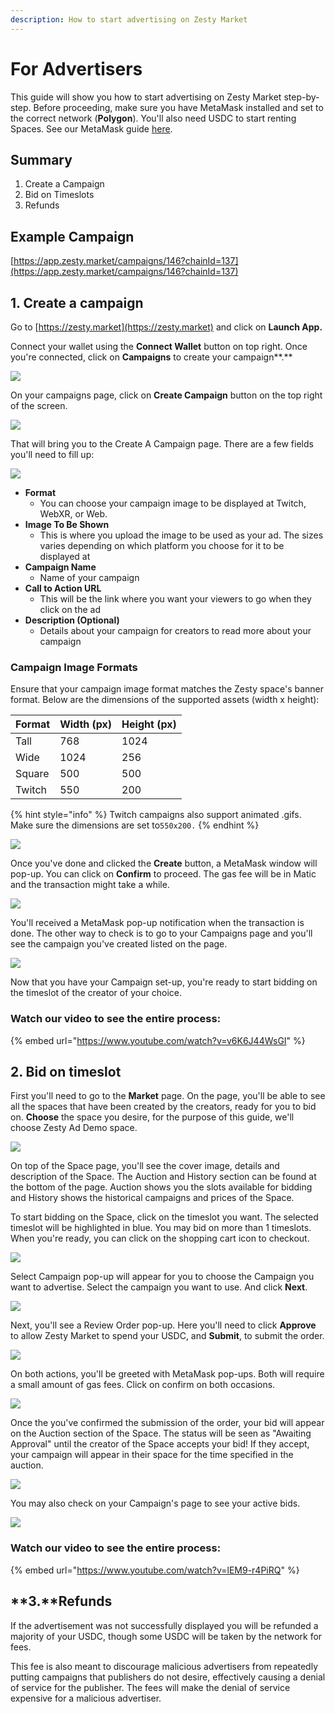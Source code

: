 ```yaml
---
description: How to start advertising on Zesty Market
---
```


# For Advertisers

This guide will show you how to start advertising on Zesty Market step-by-step. Before proceeding, make sure you have MetaMask installed and set to the correct network (**Polygon**). You'll also need USDC to start renting Spaces. See our MetaMask guide [here](metamask.md).

## Summary

1. Create a Campaign
2. Bid on Timeslots
3. Refunds

## Example Campaign

[https://app.zesty.market/campaigns/146?chainId=137](https://app.zesty.market/campaigns/146?chainId=137)

## 1. Create a campaign

Go to [https://zesty.market](https://zesty.market) and click on **Launch App.**

Connect your wallet using the **Connect Wallet** button on top right. Once you're connected, click on **Campaigns** to create your campaign**.**

![](<../.gitbook/assets/image (11).png>)

On your campaigns page, click on **Create Campaign** button on the top right of the screen.

![](<../.gitbook/assets/image (19).png>)

That will bring you to the Create A Campaign page. There are a few fields you'll need to fill up:

![](<../.gitbook/assets/image (21).png>)

* **Format**
  * You can choose your campaign image to be displayed at Twitch, WebXR, or Web.
* **Image To Be Shown**
  * This is where you upload the image to be used as your ad. The sizes varies depending on which platform you choose for it to be displayed at
* **Campaign Name**
  * Name of your campaign
* **Call to Action URL**
  * This will be the link where you want your viewers to go when they click on the ad
* **Description (Optional)**
  * Details about your campaign for creators to read more about your campaign

### Campaign Image Formats

Ensure that your campaign image format matches the Zesty space's banner format. Below are the dimensions of the supported assets (width x height):

| Format | Width (px) | Height (px) |
| ------ | ---------- | ----------- |
| Tall   | 768        | 1024        |
| Wide   | 1024       | 256         |
| Square | 500        | 500         |
| Twitch | 550        | 200         |

{% hint style="info" %}
Twitch campaigns also support animated .gifs. Make sure the dimensions are set to`550x200.`
{% endhint %}

![](<../.gitbook/assets/image (14).png>)

Once you've done and clicked the **Create** button, a MetaMask window will pop-up. You can click on **Confirm** to proceed. The gas fee will be in Matic and the transaction might take a while.

![](<../.gitbook/assets/image (17).png>)

You'll received a MetaMask pop-up notification when the transaction is done. The other way to check is to go to your Campaigns page and you'll see the campaign you've created listed on the page.

![](<../.gitbook/assets/image (20).png>)

Now that you have your Campaign set-up, you're ready to start bidding on the timeslot of the creator of your choice.

### **Watch our video to see the entire process:** <a href="#watch-our-video-to-see-the-entire-process" id="watch-our-video-to-see-the-entire-process"></a>

{% embed url="https://www.youtube.com/watch?v=v6K6J44WsGI" %}

## 2. Bid on timeslot

First you'll need to go to the **Market** page. On the page, you'll be able to see all the spaces that have been created by the creators, ready for you to bid on. **Choose** the space you desire, for the purpose of this guide, we'll choose Zesty Ad Demo space.

![](<../.gitbook/assets/image (12).png>)

On top of the Space page, you'll see the cover image, details and description of the Space. The Auction and History section can be found at the bottom of the page. Auction shows you the slots available for bidding and History shows the historical campaigns and prices of the Space.

To start bidding on the Space, click on the timeslot you want. The selected timeslot will be highlighted in blue. You may bid on more than 1 timeslots. When you're ready, you can click on the shopping cart icon to  checkout.

![](<../.gitbook/assets/image (18).png>)

Select Campaign pop-up will appear for you to choose the Campaign you want to advertise. Select the campaign you want to use. And click **Next**.

![](<../.gitbook/assets/image (16).png>)

Next, you'll see a Review Order pop-up. Here you'll need to click **Approve** to allow Zesty Market to spend your USDC, and **Submit**, to submit the order.

![](<../.gitbook/assets/image (22).png>)

On both actions, you'll be greeted with MetaMask pop-ups. Both will require a small amount of gas fees. Click on confirm on both occasions.

![](<../.gitbook/assets/image (23).png>)

Once the you've confirmed the submission of the order, your bid will appear on the Auction section of the Space. The status will be seen as "Awaiting Approval" until the creator of the Space accepts your bid! If they accept, your campaign will appear in their space for the time specified in the auction.

![](<../.gitbook/assets/image (15).png>)

You may also check on your Campaign's page to see your active bids.

![](<../.gitbook/assets/image (13).png>)

### **Watch our video to see the entire process:** <a href="#watch-our-video-to-see-the-entire-process" id="watch-our-video-to-see-the-entire-process"></a>

{% embed url="https://www.youtube.com/watch?v=lEM9-r4PiRQ" %}

## **3.**Refunds

If the advertisement was not successfully displayed you will be refunded a majority of your USDC, though some USDC will be taken by the network for fees.

This fee is also meant to discourage malicious advertisers from repeatedly putting campaigns that publishers do not desire, effectively causing a denial of service for the publisher. The fees will make the denial of service expensive for a malicious advertiser.
